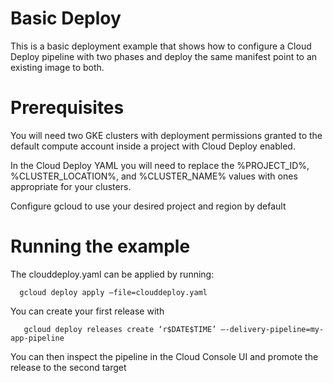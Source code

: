 # Basic Deploy
This is a basic deployment example that shows how to configure a Cloud Deploy pipeline with two phases and deploy the same manifest point to an existing image to both.

# Prerequisites 
You will need two GKE clusters with deployment permissions granted to the default compute account inside a project with Cloud Deploy enabled.

In the Cloud Deploy YAML you will need to replace the %PROJECT_ID%, %CLUSTER_LOCATION%, and %CLUSTER_NAME% values with ones appropriate for your clusters.

Configure gcloud to use your desired project and region by default

# Running the example

The clouddeploy.yaml can be applied by running:
```
  gcloud deploy apply –file=clouddeploy.yaml 
```

You can create your first release with
```
   gcloud deploy releases create ‘r$DATE$TIME’ –-delivery-pipeline=my-app-pipeline
```
You can then inspect the pipeline in the Cloud Console UI and promote the release to the second target 
